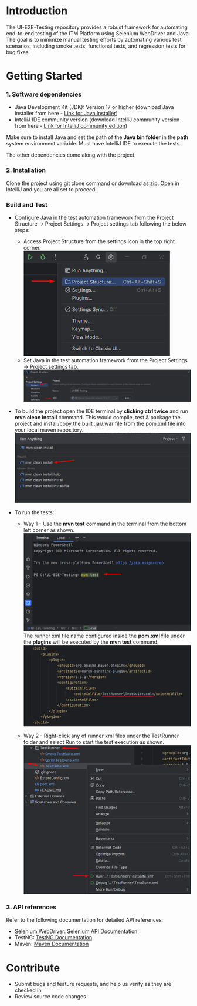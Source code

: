 # Introduction
The UI-E2E-Testing repository provides a robust framework for automating end-to-end testing of the ITM Platform using Selenium WebDriver and Java.
The goal is to minimize manual testing efforts by automating various test scenarios, including smoke tests, functional tests, and regression tests for bug fixes.

# Getting Started
### 1. Software dependencies

- Java Development Kit (JDK): Version 17 or higher (download Java installer from here - [Link for Java Installer](https://www.oracle.com/in/java/technologies/downloads/))
- IntelliJ IDE community version (download IntelliJ community version from here - [Link for IntelliJ community edition](https://www.jetbrains.com/idea/download/?section=windows))

Make sure to install Java and set the path of the **Java bin folder** in the **path** system environment variable. Must have IntelliJ IDE to execute the tests.

The other dependencies come along with the project.

### 2. Installation

Clone the project using git clone command or download as zip. Open in IntelliJ and you are all set to proceed.

### Build and Test

- Configure Java in the test automation framework from the Project Structure -> Project Settings -> Project settings tab following the below steps:
    - Access Project Structure from the settings icon in the top right corner.  
      ![img.png](UE-E2E-Testing_Understading/ReadmeImages/img.png)
    - Set Java in the test automation framework from the Project Settings -> Project settings tab.    ![img.png](UE-E2E-Testing_Understading/ReadmeImages/img2.png)

- To build the project open the IDE terminal by **clicking ctrl twice** and run **mvn clean install** command. This would compile, test & package the project and install/copy the built .jar/.war file from the pom.xml file into your local maven repository.  ![img.png](UE-E2E-Testing_Understading/ReadmeImages/img3.png)

- To run the tests:
    - Way 1 - Use the **mvn test** command in the terminal from the bottom left corner as shown.  ![img.png](UE-E2E-Testing_Understading/ReadmeImages/img4.png)  
      The runner xml file name configured inside the **pom.xml file** under the **plugins** will be executed by the **mvn test** command.  ![img.png](UE-E2E-Testing_Understading/ReadmeImages/img5.png)

    - Way 2 - Right-click any of runner xml files under the TestRunner folder and select Run to start the test execution as shown.  ![img.png](UE-E2E-Testing_Understading/ReadmeImages/img6.png)

### 3. API references
Refer to the following documentation for detailed API references:

- Selenium WebDriver: [Selenium API Documentation](https://www.selenium.dev/documentation/)
- TestNG: [TestNG Documentation](https://testng.org/)
- Maven: [Maven Documentation](https://maven.apache.org/guides/index.html)

# Contribute

- Submit bugs and feature requests, and help us verify as they are checked in
- Review source code changes
